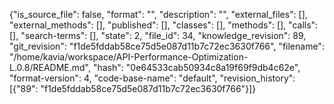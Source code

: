 {"is_source_file": false, "format": "", "description": "", "external_files": [], "external_methods": [], "published": [], "classes": [], "methods": [], "calls": [], "search-terms": [], "state": 2, "file_id": 34, "knowledge_revision": 89, "git_revision": "f1de5fddab58ce75d5e087d11b7c72ec3630f766", "filename": "/home/kavia/workspace/API-Performance-Optimization-L.0.8/README.md", "hash": "0e64533cab50934c8a19f69f9db4c62e", "format-version": 4, "code-base-name": "default", "revision_history": [{"89": "f1de5fddab58ce75d5e087d11b7c72ec3630f766"}]}